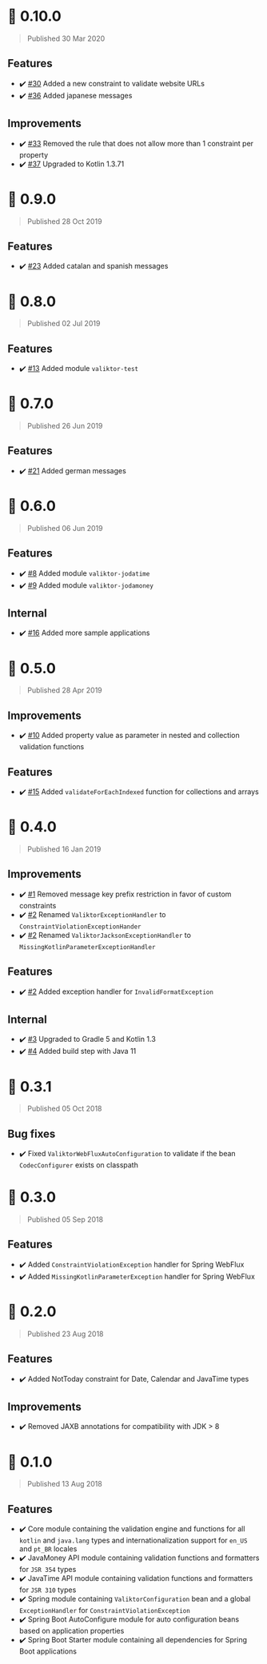 # :rocket: 0.10.0
> Published 30 Mar 2020

## Features

* :heavy_check_mark: [#30](https://github.com/valiktor/valiktor/pull/30) Added a new constraint to validate website URLs 
* :heavy_check_mark: [#36](https://github.com/valiktor/valiktor/pull/36) Added japanese messages

## Improvements

* :heavy_check_mark: [#33](https://github.com/valiktor/valiktor/pull/33) Removed the rule that does not allow more than 1 constraint per property
* :heavy_check_mark: [#37](https://github.com/valiktor/valiktor/pull/37) Upgraded to Kotlin 1.3.71

# :rocket: 0.9.0
> Published 28 Oct 2019

## Features

* :heavy_check_mark: [#23](https://github.com/valiktor/valiktor/issues/23) Added catalan and spanish messages

# :rocket: 0.8.0
> Published 02 Jul 2019

## Features

* :heavy_check_mark: [#13](https://github.com/valiktor/valiktor/issues/13) Added module `valiktor-test`

# :rocket: 0.7.0
> Published 26 Jun 2019

## Features

* :heavy_check_mark: [#21](https://github.com/valiktor/valiktor/pull/21) Added german messages

# :rocket: 0.6.0
> Published 06 Jun 2019

## Features

* :heavy_check_mark: [#8](https://github.com/valiktor/valiktor/issues/8) Added module `valiktor-jodatime`
* :heavy_check_mark: [#9](https://github.com/valiktor/valiktor/issues/9) Added module `valiktor-jodamoney`

## Internal

* :heavy_check_mark: [#16](https://github.com/valiktor/valiktor/issues/16) Added more sample applications

# :rocket: 0.5.0
> Published 28 Apr 2019

## Improvements

* :heavy_check_mark: [#10](https://github.com/valiktor/valiktor/issues/10) Added property value as parameter in nested and collection validation functions

## Features

* :heavy_check_mark: [#15](https://github.com/valiktor/valiktor/issues/15) Added `validateForEachIndexed` function for collections and arrays

# :rocket: 0.4.0
> Published 16 Jan 2019

## Improvements

* :heavy_check_mark: [#1](https://github.com/valiktor/valiktor/issues/1) Removed message key prefix restriction in favor of custom constraints
* :heavy_check_mark: [#2](https://github.com/valiktor/valiktor/issues/2) Renamed `ValiktorExceptionHandler` to `ConstraintViolationExceptionHander`
* :heavy_check_mark: [#2](https://github.com/valiktor/valiktor/issues/2) Renamed `ValiktorJacksonExceptionHandler` to `MissingKotlinParameterExceptionHandler`

## Features

* :heavy_check_mark: [#2](https://github.com/valiktor/valiktor/issues/2) Added exception handler for `InvalidFormatException`

## Internal

* :heavy_check_mark: [#3](https://github.com/valiktor/valiktor/issues/3) Upgraded to Gradle 5 and Kotlin 1.3
* :heavy_check_mark: [#4](https://github.com/valiktor/valiktor/issues/4) Added build step with Java 11

# :rocket: 0.3.1
> Published 05 Oct 2018

## Bug fixes

* :heavy_check_mark: Fixed `ValiktorWebFluxAutoConfiguration` to validate if the bean `CodecConfigurer` exists on classpath

# :rocket: 0.3.0
> Published 05 Sep 2018

## Features

* :heavy_check_mark: Added `ConstraintViolationException` handler for Spring WebFlux
* :heavy_check_mark: Added `MissingKotlinParameterException` handler for Spring WebFlux

# :rocket: 0.2.0
> Published 23 Aug 2018

## Features

* :heavy_check_mark: Added NotToday constraint for Date, Calendar and JavaTime types

## Improvements

* :heavy_check_mark: Removed JAXB annotations for compatibility with JDK > 8

# :rocket: 0.1.0
> Published 13 Aug 2018

## Features

* :heavy_check_mark: Core module containing the validation engine and functions for all `kotlin` and `java.lang` types and internationalization support for `en_US` and `pt_BR` locales
* :heavy_check_mark: JavaMoney API module containing validation functions and formatters for `JSR 354` types
* :heavy_check_mark: JavaTime API module containing validation functions and formatters for `JSR 310` types
* :heavy_check_mark: Spring module containing `ValiktorConfiguration` bean and a global `ExceptionHandler` for `ConstraintViolationException`
* :heavy_check_mark: Spring Boot AutoConfigure module for auto configuration beans based on application properties
* :heavy_check_mark: Spring Boot Starter module containing all dependencies for Spring Boot applications
